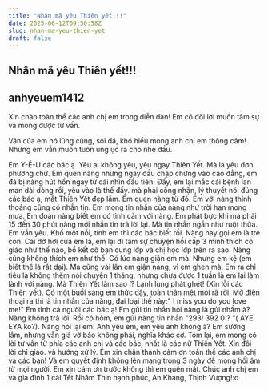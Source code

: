 ```yaml
---
title: "Nhân mã yêu Thiên yết!!!"
date: 2025-06-12T09:50:58Z
slug: nhan-ma-yeu-thien-yet
draft: false
---
```


## Nhân mã yêu Thiên yết!!!

## anhyeuem1412

Xin chào toàn thể các anh chị em trong diễn đàn! Em có đôi lời muốn tâm sự và mong được tư vấn.

Văn của em nó lủng củng, sỏi đá, khó hiểu mong anh chị em thông cảm! Nhưng em vẫn muốn tuôn ùng ục ra cho nhẹ đầu.

Em Y-Ê-U các bác ạ. Yêu ai không yêu, yêu ngay Thiên Yết. Mà là yêu đơn phương chứ.
Em quen nàng những ngày đầu chập chững vào cao đẳng, em đã bị nàng hút  hồn ngay từ cái nhìn đầu tiên. Đấy, em lại mắc cái bệnh lan man dài dòng  rồi, yêu vào là thế đấy. mà phải công nhận, lý thuyết nói đúng các bác  ạ, mắt Thiên Yết đẹp lắm. Em quen nàng từ đó. Em với nàng thỉnh thoảng  cũng có nhắn tin. Em mong tin nhắn của nàng như trời hạn mong mưa. Em  đoán nàng biết em có tình cảm với nàng. Em phát bực khi mà phải 15 đến  30 phút nàng mới nhắn tin trả lời lại. Mà tin nhắn ngắn như ruột thừa.  Em vẫn yêu.
Khổ một nỗi, tính em thì các bác biết rồi. Nàng hay gọi em là trẻ con.
Cái dở hơi của em là, em lại đi tâm sự chuyện hồi cấp 3 mình thích cô  giáo như thế nào, bồ kết cô bạn cung lớp và chị học lớp trên ra sao.  Nàng cũng không thích em như thế. Có lúc nàng giận em mà. Nhưng em kệ  (em biết thế là rất dại).
Mà cũng vài lần em giận nàng, vì em ghen mà. Em ra chỉ tiêu là không  thèm nói chuyện 1 tháng, nhưng chưa được 1 tuần là em lại làm lành với  nàng. Mà Thiên Yết làm sao í? Lạnh lùng phát ghét! (Xin lỗi các Thiên  yết).
Có một buổi sáng em thức dậy, toàn thân mệt mỏi rã rời. Mở điện thoại ra  thì là tin nhắn của nàng, đại loại thế này:" I miss you do you love  me!" Em tỉnh cả người các bác ạ! Em gửi tin nhắn hỏi nàng là gửi nhầm à?  Nàng không trả lời.
Rồi có hôm, em gửi nàng tin nhắn "293! 392 0 ? "( AYE EYA ko?). Nàng hỏi  lại em: Anh yêu em, em yêu anh không à? Em sướng lắm, nhưng vẫn giả vờ  bảo không phải, nghĩa khác cơ.
Tóm lại, em mong có lời tư vấn từ phía các anh chị và các bác, nhất là các nữ Thiên Yết. Xin đôi lời chỉ giáo. và hướng xử lý.
Em xin chân thành cảm ơn toàn thể các anh chị và các bạn! Và em quyết  định không lên mạng trong 3 ngày để  mong hồi âm từ mọi người. Em xin  cám ơn trước không thì em quên mất. Chúc anh chị em và gia đình 1 cái  Tết Nhâm Thìn hạnh phúc, An Khang, Thịnh Vượng!:o